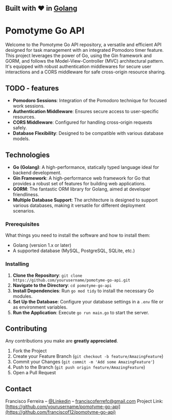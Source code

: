## Built with ❤️ in [Golang](https://golang.org/)

# Pomotyme Go API

Welcome to the Pomotyme Go API repository, a versatile and efficient API designed for task management with an integrated Pomodoro timer feature. This project leverages the power of Go, using the Gin framework and GORM, and follows the Model-View-Controller (MVC) architectural pattern. It's equipped with robust authentication middlewares for secure user interactions and a CORS middleware for safe cross-origin resource sharing.

## TODO - features
- **Pomodoro Sessions**: Integration of the Pomodoro technique for focused work sessions.
- **Authentication Middleware**: Ensures secure access to user-specific resources.
- **CORS Middleware**: Configured for handling cross-origin requests safely.
- **Database Flexibility**: Designed to be compatible with various database models.

## Technologies
- **Go (Golang)**: A high-performance, statically typed language ideal for backend development.
- **Gin Framework**: A high-performance web framework for Go that provides a robust set of features for building web applications.
- **GORM**: The fantastic ORM library for Golang, aimed at developer friendliness.
- **Multiple Database Support**: The architecture is designed to support various databases, making it versatile for different deployment scenarios.

### Prerequisites
What things you need to install the software and how to install them:

- Golang (version 1.x or later)
- A supported database (MySQL, PostgreSQL, SQLite, etc.)

### Installing
1. **Clone the Repository**: `git clone https://github.com/yourusername/pomotyme-go-api.git`
2. **Navigate to the Directory**: `cd pomotyme-go-api`
3. **Install Dependencies**: Run `go mod tidy` to install the necessary Go modules.
4. **Set Up the Database**: Configure your database settings in a `.env` file or as environment variables.
5. **Run the Application**: Execute `go run main.go` to start the server.

## Contributing
Any contributions you make are **greatly appreciated**.

1. Fork the Project
2. Create your Feature Branch (`git checkout -b feature/AmazingFeature`)
3. Commit your Changes (`git commit -m 'Add some AmazingFeature'`)
4. Push to the Branch (`git push origin feature/AmazingFeature`)
5. Open a Pull Request

## Contact

Francisco Ferreira – [@Linkedin](https://www.linkedin.com/in/franciscoferreiraa/) – franciscoferrefc@gmail.com
Project Link: [https://github.com/yourusername/pomotyme-go-api](https://github.com/franciscof12/pomotyme-go-api)
